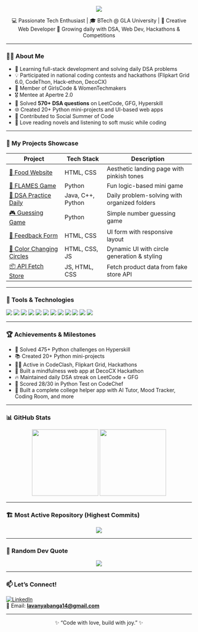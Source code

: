 <p align="center">
  <img src="https://readme-typing-svg.herokuapp.com/?lines=Hi+👋+I'm+Lavanya+Banga;Software+Developer+In+Progress;DSA+%7C+Web+Dev+%7C+Python+%7C+Creative+Coder;&center=true&width=500&height=50&color=F78DB6&vCenter=true&size=22" />
</p>

<p align="center">
  💻 Passionate Tech Enthusiast | 🎓 BTech @ GLA University | 🌸 Creative Web Developer  
  🌱 Growing daily with DSA, Web Dev, Hackathons & Competitions
</p>

---

### 👩‍💻 About Me

- 🔭 Learning full-stack development and solving daily DSA problems  
- 💡 Participated in national coding contests and hackathons (Flipkart Grid 6.0, CodeThon, Hack-ethon, DecoCX)  
- 💼 Member of GirlsCode & WomenTechmakers  
- 🎖️ Mentee at Apertre 2.0  
- 🧠 Solved **570+ DSA questions** on LeetCode, GFG, Hyperskill  
- 🌐 Created 20+ Python mini-projects and UI-based web apps  
- 🌸 Contributed to Social Summer of Code  
- 📖 Love reading novels and listening to soft music while coding  

---

### 💼 My Projects Showcase

| Project | Tech Stack | Description |
|--------|------------|-------------|
| [🌸 Food Website](https://github.com/LavanyaBanga/Food-page) | HTML, CSS | Aesthetic landing page with pinkish tones |
| [💌 FLAMES Game](https://github.com/LavanyaBanga/flames_game) | Python | Fun logic-based mini game |
| [📅 DSA Practice Daily](https://github.com/LavanyaBanga/DSA-practice-daily) | Java, C++, Python | Daily problem-solving with organized folders |
| [🎮 Guessing Game](https://github.com/LavanyaBanga/Guessing-Game) | Python | Simple number guessing game |
| [📝 Feedback Form](https://github.com/LavanyaBanga/Feedback-form) | HTML, CSS | UI form with responsive layout |
| [🔴 Color Changing Circles](https://github.com/LavanyaBanga/colorchanging-circles) | HTML, CSS, JS | Dynamic UI with circle generation & styling |
| [📦 API Fetch Store](https://github.com/LavanyaBanga/api-fetch-store) | JS, HTML, CSS | Fetch product data from fake store API |

---

### 🧰 Tools & Technologies

<p>
  <img src="https://img.shields.io/badge/Python-3776AB?style=for-the-badge&logo=python&logoColor=white" />
  <img src="https://img.shields.io/badge/Java-ED8B00?style=for-the-badge&logo=java&logoColor=white" />
  <img src="https://img.shields.io/badge/C++-00599C?style=for-the-badge&logo=c%2B%2B&logoColor=white" />
  <img src="https://img.shields.io/badge/HTML5-E34F26?style=for-the-badge&logo=html5&logoColor=white" />
  <img src="https://img.shields.io/badge/CSS3-1572B6?style=for-the-badge&logo=css3&logoColor=white" />
  <img src="https://img.shields.io/badge/React-F7DF1E?style=for-the-badge&logo=ReactJs&logoColor=black" />
  <img src="https://img.shields.io/badge/Node-F7DF1E?style=for-the-badge&logo=NodeJs&logoColor=black" />
   <img src="https://img.shields.io/badge/JavaScript-F7DF1E?style=for-the-badge&logo=javascript&logoColor=black" />
  <img src="https://img.shields.io/badge/Bootstrap-563D7C?style=for-the-badge&logo=bootstrap&logoColor=white" />
  <img src="https://img.shields.io/badge/MySQL-4479A1?style=for-the-badge&logo=mysql&logoColor=white" />
   <img src="https://img.shields.io/badge/MongoDb-4479A1?style=for-the-badge&logo=MongoDb&logoColor=white" />
   <img src="https://img.shields.io/badge/Advance python-4479A1?style=for-the-badge&logo=Advance python &logoColor=white" />
</p>

---

### 🏆 Achievements & Milestones

- 🧩 Solved 475+ Python challenges on Hyperskill  
- 📚 Created 20+ Python mini-projects  
- 👩‍💻 Active in CodeClash, Flipkart Grid, Hackathons  
- 🌸 Built a mindfulness web app at DecoCX Hackathon  
- 🔥 Maintained daily DSA streak on LeetCode + GFG  
- 🧠 Scored 28/30 in Python Test on CodeChef  
- 🧪 Built a complete college helper app with AI Tutor, Mood Tracker, Coding Room, and more  

---

### 📊 GitHub Stats

<p align="center">
  <img src="https://github-readme-stats.vercel.app/api?username=LavanyaBanga&show_icons=true&theme=radical" height="180px"/>
  <img src="https://github-readme-streak-stats.herokuapp.com/?user=LavanyaBanga&theme=radical" height="180px"/>
</p>

---

### 🏗️ Most Active Repository (Highest Commits)

<p align="center">
  <img src="https://github-readme-stats.vercel.app/api/pin/?username=LavanyaBanga&repo=DSA-practice-daily&theme=radical" />
</p>

---

### 💬 Random Dev Quote

<p align="center">
  <img src="https://quotes-github-readme.vercel.app/api?type=horizontal&theme=radical"/>
</p>

---

### 📫 Let’s Connect!

[![LinkedIn](https://img.shields.io/badge/-LinkedIn-blue?style=flat-square&logo=Linkedin&logoColor=white)](https://www.linkedin.com/in/lavanya-banga/)  
📧 Email: **lavanyabanga14@gmail.com**

---

<p align="center">✨ “Code with love, build with joy.” ✨</p>
